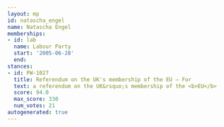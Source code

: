 ```yaml
---
layout: mp
id: natascha_engel
name: Natascha Engel
memberships:
- id: lab
  name: Labour Party
  start: '2005-06-28'
  end: 
stances:
- id: PW-1027
  title: Referendum on the UK's membership of the EU — For
  text: a referendum on the UK&rsquo;s membership of the <b>EU</b>
  score: 94.0
  max_score: 330
  num_votes: 21
autogenerated: true
---
```


